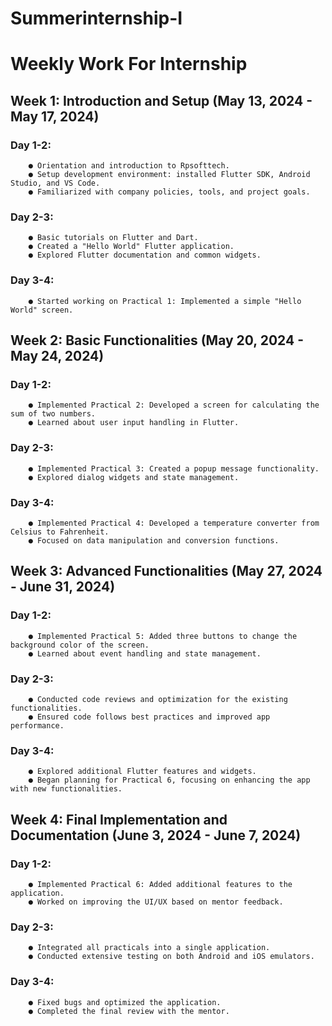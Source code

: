 # Summerinternship-I
# Weekly Work For Internship

## Week 1: Introduction and Setup (May 13, 2024 - May 17, 2024)

### Day 1-2:
        ● Orientation and introduction to Rpsofttech.
        ● Setup development environment: installed Flutter SDK, Android Studio, and VS Code.
        ● Familiarized with company policies, tools, and project goals.
### Day 2-3:
        ● Basic tutorials on Flutter and Dart.
        ● Created a "Hello World" Flutter application.
        ● Explored Flutter documentation and common widgets.
### Day 3-4:
        ● Started working on Practical 1: Implemented a simple "Hello World" screen.

## Week 2: Basic Functionalities (May 20, 2024 - May 24, 2024)

### Day 1-2:
        ● Implemented Practical 2: Developed a screen for calculating the sum of two numbers.
        ● Learned about user input handling in Flutter.
### Day 2-3:
        ● Implemented Practical 3: Created a popup message functionality.
        ● Explored dialog widgets and state management.
### Day 3-4:
        ● Implemented Practical 4: Developed a temperature converter from Celsius to Fahrenheit.
        ● Focused on data manipulation and conversion functions.
## Week 3: Advanced Functionalities (May 27, 2024 - June 31, 2024)

### Day 1-2:
        ● Implemented Practical 5: Added three buttons to change the background color of the screen.
        ● Learned about event handling and state management.
### Day 2-3:
        ● Conducted code reviews and optimization for the existing functionalities.
        ● Ensured code follows best practices and improved app performance.
### Day 3-4:
        ● Explored additional Flutter features and widgets.
        ● Began planning for Practical 6, focusing on enhancing the app with new functionalities.
## Week 4: Final Implementation and Documentation (June 3, 2024 - June 7, 2024)

### Day 1-2:
        ● Implemented Practical 6: Added additional features to the application.
        ● Worked on improving the UI/UX based on mentor feedback.
### Day 2-3:
        ● Integrated all practicals into a single application.
        ● Conducted extensive testing on both Android and iOS emulators.
### Day 3-4:
        ● Fixed bugs and optimized the application.
        ● Completed the final review with the mentor.
